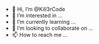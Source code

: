 - 👋 Hi, I’m @Kill3rCode
- 👀 I’m interested in ...
- 🌱 I’m currently learning ...
- 💞️ I’m looking to collaborate on ...
- 📫 How to reach me ...

<!---
Kill3rCode/Kill3rCode is a ✨ special ✨ repository because its `README.md` (this file) appears on your GitHub profile.
You can click the Preview link to take a look at your changes.
--->
